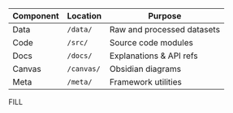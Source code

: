 | Component | Location | Purpose |
|-----------|----------|---------|
| Data      | `/data/` | Raw and processed datasets |
| Code      | `/src/`  | Source code modules        |
| Docs      | `/docs/` | Explanations & API refs    |
| Canvas    | `/canvas/` | Obsidian diagrams       |
| Meta      | `/meta/` | Framework utilities       |
FILL